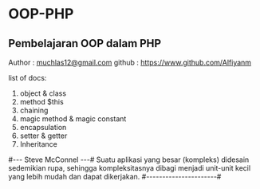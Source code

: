 # OOP-PHP

## Pembelajaran OOP dalam PHP

Author : muchlas12@gmail.com  github : <https://www.github.com/Alfiyanm>

 list of docs:
1. object & class
2. method $this
3. chaining
4. magic method & magic constant
5. encapsulation
6. setter & getter
7. Inheritance

 #--- Steve McConnel ---#
 Suatu aplikasi yang besar (kompleks) didesain sedemikian rupa, sehingga kompleksitasnya dibagi menjadi unit-unit kecil yang lebih mudah dan dapat dikerjakan.
 #----------------------#